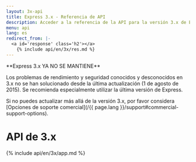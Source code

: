 ```yaml
---
layout: 3x-api
title: Express 3.x - Referencia de API
description: Acceder a la referencia de la API para la versión 3.x de Express.js, destacando que esta versión es final de vida y ya no se mantiene - incluye detalles sobre módulos y métodos.
menu: api
lang: es
redirect_from: |-
  <a id='response' class='h2'></a>
    {% include api/en/3x/res.md %}
---
```


<div id="api-doc" markdown="1">

  <div class="doc-box doc-warn" markdown="1">
  **Express 3.x YA NO SE MANTIENE**

Los problemas de rendimiento y seguridad conocidos y desconocidos en 3.x no se han solucionado desde la última actualización (1 de agosto de 2015). Se recomienda especialmente utilizar la última versión de Express.

Si no puedes actualizar más allá de la versión 3.x, por favor considera [Opciones de soporte comercial](/{{ page.lang }}/support#commercial-support-options).

  </div>

  <h1>API de 3.x</h1>

<a id='application' class='h2'></a>
{% include api/en/3x/app.md %}

</div>
